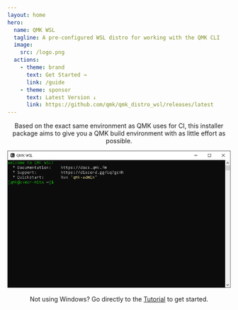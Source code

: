 ```yaml
---
layout: home
hero:
  name: QMK WSL
  tagline: A pre-configured WSL distro for working with the QMK CLI
  image:
    src: /logo.png
  actions:
    - theme: brand
      text: Get Started →
      link: /guide
    - theme: sponsor
      text: Latest Version ↓
      link: https://github.com/qmk/qmk_distro_wsl/releases/latest
---
```


<div align="center">

Based on the exact same environment as QMK uses for CI, this installer package aims to give you a QMK build environment with as little effort as possible.

![terminal example"](/terminal.png)

Not using Windows? Go directly to the [Tutorial](https://docs.qmk.fm/#/newbs) to get started.

</div>

